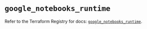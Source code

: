 # `google_notebooks_runtime`

Refer to the Terraform Registry for docs: [`google_notebooks_runtime`](https://registry.terraform.io/providers/hashicorp/google-beta/5.28.0/docs/resources/google_notebooks_runtime).
